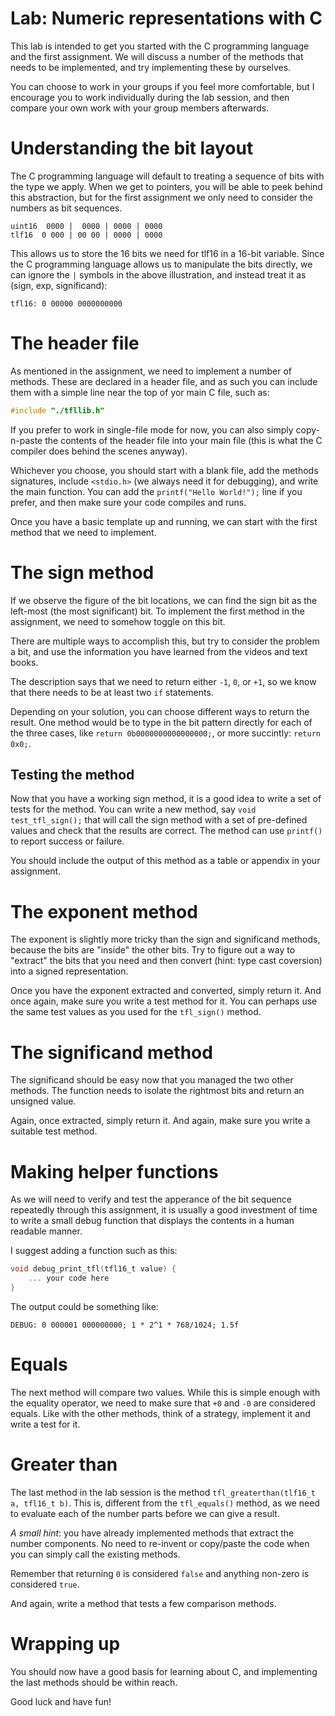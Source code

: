 # Lab: Numeric representations with C

This lab is intended to get you started with the C programming language and the first assignment. We will discuss a number of the methods that needs to be implemented, and try implementing these by ourselves.

You can choose to work in your groups if you feel more comfortable, but I encourage you to work individually during the lab session, and then compare your own work with your group members afterwards.

# Understanding the bit layout

The C programming language will default to treating a sequence of bits with the type we apply. When we get to pointers, you will be able to peek behind this abstraction, but for the first assignment we only need to consider the numbers as bit sequences.

```
uint16  0000 |  0000 | 0000 | 0000
tlf16  0 000 | 00 00 | 0000 | 0000
```

This allows us to store the 16 bits we need for tlf16 in a 16-bit variable. Since the C programming language allows us to manipulate the bits directly, we can ignore the `|` symbols in the above illustration, and instead treat it as (sign, exp, significand):
```
tfl16: 0 00000 0000000000
```

# The header file

As mentioned in the assignment, we need to implement a number of methods. These are declared in a header file, and as such you can include them with a simple line near the top of yor main C file, such as:
```c
#include "./tfllib.h"
```

If you prefer to work in single-file mode for now, you can also simply copy-n-paste the contents of the header file into your main file (this is what the C compiler does behind the scenes anyway).

Whichever you choose, you should start with a blank file, add the methods signatures, include `<stdio.h>` (we always need it for debugging), and write the main function. You can add the `printf("Hello World!");` line if you prefer, and then make sure your code compiles and runs.

Once you have a basic template up and running, we can start with the first method that we need to implement.

# The sign method

If we observe the figure of the bit locations, we can find the sign bit as the left-most (the most significant) bit. To implement the first method in the assignment, we need to somehow toggle on this bit.

There are multiple ways to accomplish this, but try to consider the problem a bit, and use the information you have learned from the videos and text books.

The description says that we need to return either `-1`, `0`, or `+1`, so we know that there needs to be at least two `if` statements.

Depending on your solution, you can choose different ways to return the result. One method would be to type in the bit pattern directly for each of the three cases, like `return 0b0000000000000000;`, or more succintly: `return 0x0;`.

## Testing the method

Now that you have a working sign method, it is a good idea to write a set of tests for the method. You can write a new method, say `void test_tfl_sign();` that will call the sign method with a set of pre-defined values and check that the results are correct. The method can use `printf()` to report success or failure. 

You should include the output of this method as a table or appendix in your assignment.

# The exponent method

The exponent is slightly more tricky than the sign and significand methods, because the bits are "inside" the other bits. Try to figure out a way to "extract" the bits that you need and then convert (hint: type cast coversion) into a signed representation.

Once you have the exponent extracted and converted, simply return it. And once again, make sure you write a test method for it. You can perhaps use the same test values as you used for the `tfl_sign()` method.

# The significand method

The significand should be easy now that you managed the two other methods. The function needs to isolate the rightmost bits and return an unsigned value.

Again, once extracted, simply return it. And again, make sure you write a suitable test method.


# Making helper functions

As we will need to verify and test the apperance of the bit sequence repeatedly through this assignment, it is usually a good investment of time to write a small debug function that displays the contents in a human readable manner.

I suggest adding a function such as this:
```c
void debug_print_tfl(tfl16_t value) {
    ... your code here
}
```

The output could be something like:
```
DEBUG: 0 000001 000000000; 1 * 2^1 * 768/1024; 1.5f
```

# Equals

The next method will compare two values. While this is simple enough with the equality operator, we need to make sure that `+0` and `-0` are considered equals. Like with the other methods, think of a strategy, implement it and write a test for it.

# Greater than

The last method in the lab session is the method `tfl_greaterthan(tlf16_t a, tfl16_t b)`. This is, different from the `tfl_equals()` method, as we need to evaluate each of the number parts before we can give a result. 

*A small hint*: you have already implemented methods that extract the number components. No need to re-invent or copy/paste the code when you can simply call the existing methods.

Remember that returning `0` is considered `false` and anything non-zero is considered `true`.

And again, write a method that tests a few comparison methods.

# Wrapping up

You should now have a good basis for learning about C, and implementing the last methods should be within reach. 

Good luck and have fun!